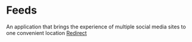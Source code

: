 # Feeds
An application that brings the experience of multiple social media sites to one convenient location
[Redirect](exp://192.168.0.178:19000)
<a href="exp://192.168.0.178:19000">
